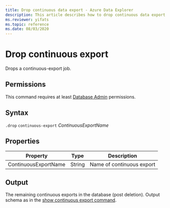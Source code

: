 ```yaml
---
title: Drop continuous data export - Azure Data Explorer
description: This article describes how to drop continuous data export in Azure Data Explorer.
ms.reviewer: yifats
ms.topic: reference
ms.date: 08/03/2020
---
```

# Drop continuous export

Drops a continuous-export job.

## Permissions

This command requires at least [Database Admin](../access-control/role-based-access-control.md) permissions.

## Syntax

`.drop` `continuous-export` *ContinuousExportName*

## Properties

| Property             | Type   | Description                |
|----------------------|--------|----------------------------|
| ContinuousExportName | String | Name of continuous export |

## Output

The remaining continuous exports in the database (post deletion). Output schema as in the [show continuous export command](show-continuous-export.md).
